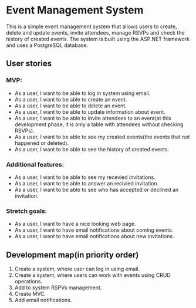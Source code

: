 # Event Management System
This is a simple event management system that allows users to create, delete and update events, invite attendees, manage RSVPs and check the history of created events. The system is built using the ASP.NET framework and uses a PostgreSQL database.

## User stories
### MVP:
- As a user, I want to be able to log in system using email.
- As a user, I want to be able to create an event.
- As a user, I want to be able to delete an event.
- As a user, I want to be able to update information about event.
- As a user, I want to be able to invite attendees to an event(at this development phase, it is only a table with attendees without checking RSVPs).
- As a user, I want to be able to see my created events(the events that not happened or deleted).
- As a user, I want to be able to see the history of created events.
### Additional features:
- As a user, I want to be able to see my recevied invitations.
- As a user, I want to be able to answer an recivied invitation.
- As a user, I want to be able to see who has accepted or declined an invitation.
### Stretch goals:
- As a user, I want to have a nice looking web page.
- As a user, I want to have email notifications about coming events.
- As a user, I want to have email notifications about new invitations.

## Development map(in priority order)
1. Create a system, where user can log in using email.
2. Create a system, where users can work with events using CRUD operations.
3. Add to system RSPVs management.
4. Create MVC.
5. Add email notifications.